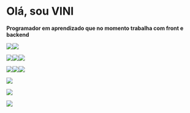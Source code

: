 # Olá, sou VINI
**Programador em aprendizado que no momento trabalha com front e backend**


![](https://img.shields.io/badge/Python-3776AB?style=for-the-badge&logo=python&logoColor=white)![](https://img.shields.io/badge/Flask-000000?style=for-the-badge&logo=flask&logoColor=white)


![](https://img.shields.io/badge/JavaScript-F7DF1E?style=for-the-badge&logo=javascript&logoColor=black)![](https://img.shields.io/badge/HTML5-E34F26?style=for-the-badge&logo=html5&logoColor=white)![](https://img.shields.io/badge/CSS3-1572B6?style=for-the-badge&logo=css3&logoColor=white)

![](https://img.shields.io/badge/Node.js-43853D?style=for-the-badge&logo=node.js&logoColor=white)![](https://img.shields.io/badge/React-20232A?style=for-the-badge&logo=react&logoColor=61DAFB)![](https://img.shields.io/badge/Linux-E34F26?style=for-the-badge&logo=linux&logoColor=black)


[![](https://github-readme-stats.vercel.app/api?username=kvrtzzz&theme=dark&count_private=true&show_icons=true&hide=prs,issues)](https://github.com/anuraghazra/github-readme-stats)

[![](https://github-readme-stats.vercel.app/api/top-langs/?username=kvrtzzz&hide=html&layout=compact&theme=highcontrast)](https://github.com/anuraghazra/github-readme-stats)


![](https://spotify-recently-played-readme.vercel.app/api?user=tpx9dn189gna15nv1prty17gl&count=1)

